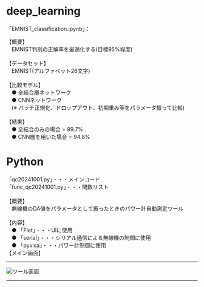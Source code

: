 # deep_learning
「EMNIST_classification.ipynb」：  

【概要】  
　EMNIST判別の正解率を最適化する(目標95%程度)  
<br>
【データセット】  
　EMNIST(アルファベット26文字)  
<br>
【比較モデル】  
　● 全結合層ネットワーク  
　● CNNネットワーク  
　(※ バッチ正規化、ドロップアウト、初期重み等をパラメータ振って比較)  
<br>
【結果】  
　● 全結合のみの場合 = 89.7%  
　● CNN層を用いた場合 = 94.8%  
  
# Python  
「qc20241001.py」・・・メインコード  
「func_qc20241001.py」・・・関数リスト  
<br>
【概要】  
　無線機のDA値をパラメータとして振ったときのパワー計自動測定ツール  
<br>
【内容】  
　● 「Flet」・・・UIに使用  
　● 「serial」・・・シリアル通信による無線機の制御に使用  
　● 「pyvisa」・・・パワー計制御に使用
<br>
【メイン画面】
<br>
***
![ツール画面](https://github.com/user-attachments/assets/f06f4aa9-8e02-486a-8aa7-20d1e52d8857)
***
